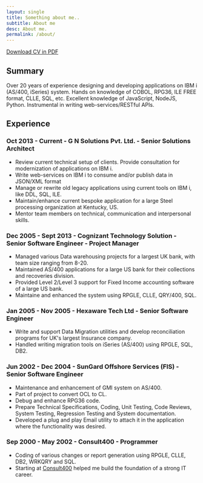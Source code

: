 ```yaml
---
layout: single
title: Something about me..
subtitle: About me
desc: About me.
permalink: /about/
---
```

[Download CV in PDF](/assets/Anand-Khekale-Resume.pdf)
## Summary
Over 20 years of experience designing and developing applications on IBM i (AS/400, iSeries) system.
Hands on knowledge of COBOL, RPG36, ILE FREE format, CLLE, SQL, etc.
Excellent knowledge of JavaScript, NodeJS, Python.
Instrumental in writing web-services/RESTful APIs.

## Experience 

### Oct 2013 - Current - G N Solutions Pvt. Ltd. - Senior Solutions Architect
- Review current technical setup of clients. Provide consultation for modernization of applications on IBM i.
- Write web-services on IBM i to consume and/or publish data in JSON/XML format
- Manage or rewrite old legacy applications using current tools on IBM i, like DDL, SQL, ILE.
- Maintain/enhance current bespoke application for a large Steel processing organization at Kentucky, US.
- Mentor team members on technical, communication and interpersonal skills.

### Dec 2005 - Sept 2013 - Cognizant Technology Solution - Senior Software Engineer - Project Manager
- Managed various Data warehousing projects for a largest UK bank, with team size ranging from 8-20.
- Maintained AS/400 applications for a large US bank for their collections and recoveries division.
- Provided Level 2/Level 3 support for Fixed Income accounting software of a large US bank.
- Maintaine and enhanced the system using RPGLE, CLLE, QRY/400, SQL.

### Jan 2005 - Nov 2005 - Hexaware Tech Ltd - Senior Software Engineer
- Write and support Data Migration utilities and develop reconciliation programs for UK's largest Insurance company.
- Handled writing migration tools on iSeries (AS/400) using RPGLE, SQL, DB2.

### Jun 2002 - Dec 2004 - SunGard Offshore Services (FIS) - Senior Software Engineer
- Maintenance and enhancement of GMI system on AS/400. 
- Part of project to convert OCL to CL.
- Debug and enhance RPG36 code.
- Prepare Technical Specifications, Coding, Unit Testing, Code Reviews, System Testing, Regression Testing and      System documentation.
- Developed a plug and play Email utility to attach it in the application where the functionality was desired.

### Sep 2000 - May 2002 - Consult400 -  Programmer
- Coding of various changes or report generation using RPGLE, CLLE, DB2, WRKQRY and SQL.
- Starting at [Consult400](www.theas400.com) helped me build the foundation of a strong IT career.  
